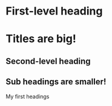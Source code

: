 # First-level heading
# Titles are big!
## Second-level heading
## Sub headings are smaller!



My first headings
